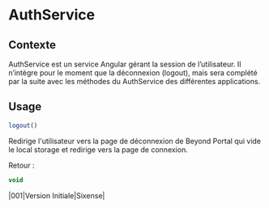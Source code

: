 # AuthService

## Contexte

AuthService est un service Angular gérant la session de l’utilisateur.
Il n’intègre pour le moment que la déconnexion (logout), mais sera complété par la suite avec les méthodes du AuthService des différentes applications.

## Usage

```javascript
logout()
```

Redirige l'utilisateur vers la page de déconnexion de Beyond Portal qui vide le local storage et redirige vers la page de connexion.

Retour :

```javascript
void
```

|001|Version Initiale|Sixense|
